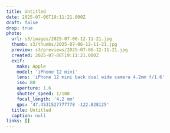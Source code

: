 ```yaml
---
title: Untitled
date: 2025-07-06T19:11:21.000Z
draft: false
drop: true
photo:
  url: s3/images/2025-07-06-12-11-21.jpg
  thumb: s3/thumbs/2025-07-06-12-11-21.jpg
  preview: s3/previews/2025-07-06-12-11-21.jpg
  created: 2025-07-06T19:11:21.000Z
  exif:
    make: Apple
    model: 'iPhone 12 mini'
    lens: 'iPhone 12 mini back dual wide camera 4.2mm f/1.6'
    iso: 80
    aperture: 1.6
    shutter_speed: 1/108
    focal_length: '4.2 mm'
    gps: '47.4531527777778 -122.828125'
  title: Untitled
  caption: null
links: []
---
```



